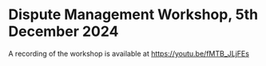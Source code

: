 # Dispute Management Workshop, 5th December 2024
A recording of the workshop is available at https://youtu.be/fMTB_JLjFEs